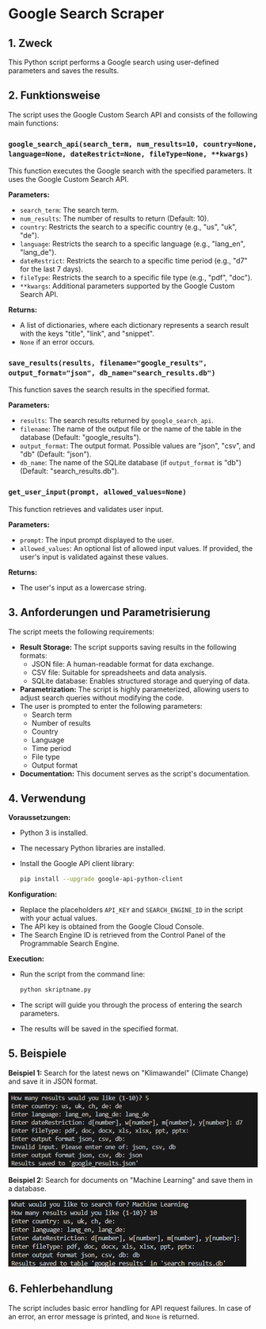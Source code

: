 # Google Search Scraper

## 1. Zweck

This Python script performs a Google search using user-defined parameters and saves the results.

## 2. Funktionsweise

The script uses the Google Custom Search API and consists of the following main functions:

### `google_search_api(search_term, num_results=10, country=None, language=None, dateRestrict=None, fileType=None, **kwargs)`

This function executes the Google search with the specified parameters. It uses the Google Custom Search API.

**Parameters:**

* `search_term`: The search term.
* `num_results`: The number of results to return (Default: 10).
* `country`: Restricts the search to a specific country (e.g., "us", "uk", "de").
* `language`: Restricts the search to a specific language (e.g., "lang_en", "lang_de").
* `dateRestrict`: Restricts the search to a specific time period (e.g., "d7" for the last 7 days).
* `fileType`: Restricts the search to a specific file type (e.g., "pdf", "doc").
* `**kwargs`: Additional parameters supported by the Google Custom Search API.

**Returns:**

* A list of dictionaries, where each dictionary represents a search result with the keys "title", "link", and "snippet".
* `None` if an error occurs.

### `save_results(results, filename="google_results", output_format="json", db_name="search_results.db")`

This function saves the search results in the specified format.

**Parameters:**

* `results`: The search results returned by `google_search_api`.
* `filename`: The name of the output file or the name of the table in the database (Default: "google_results").
* `output_format`: The output format. Possible values are "json", "csv", and "db" (Default: "json").
* `db_name`: The name of the SQLite database (if `output_format` is "db") (Default: "search_results.db").

### `get_user_input(prompt, allowed_values=None)`

This function retrieves and validates user input.

**Parameters:**

* `prompt`: The input prompt displayed to the user.
* `allowed_values`: An optional list of allowed input values. If provided, the user's input is validated against these values.

**Returns:**

* The user's input as a lowercase string.

## 3. Anforderungen und Parametrisierung

The script meets the following requirements:

* **Result Storage:** The script supports saving results in the following formats:
    * JSON file: A human-readable format for data exchange.
    * CSV file: Suitable for spreadsheets and data analysis.
    * SQLite database: Enables structured storage and querying of data.
* **Parametrization:** The script is highly parameterized, allowing users to adjust search queries without modifying the code.
* The user is prompted to enter the following parameters:
    * Search term
    * Number of results
    * Country
    * Language
    * Time period
    * File type
    * Output format
* **Documentation:** This document serves as the script's documentation.

## 4. Verwendung

**Voraussetzungen:**

* Python 3 is installed.
* The necessary Python libraries are installed.
* Install the Google API client library:

    ```bash
    pip install --upgrade google-api-python-client
    ```

**Konfiguration:**

* Replace the placeholders `API_KEY` and `SEARCH_ENGINE_ID` in the script with your actual values.
* The API key is obtained from the Google Cloud Console.
* The Search Engine ID is retrieved from the Control Panel of the Programmable Search Engine.

**Execution:**

* Run the script from the command line:

    ```bash
    python skriptname.py
    ```
* The script will guide you through the process of entering the search parameters.
* The results will be saved in the specified format.

## 5. Beispiele

**Beispiel 1:** Search for the latest news on "Klimawandel" (Climate Change) and save it in JSON format.

![Klimawandel search example](Doku/Pictures/bsp_1.png)

**Beispiel 2:** Search for documents on "Machine Learning" and save them in a database.

![Machine Learning search example](Doku/Pictures/bsp_2.png)

## 6. Fehlerbehandlung

The script includes basic error handling for API request failures. In case of an error, an error message is printed, and `None` is returned.
